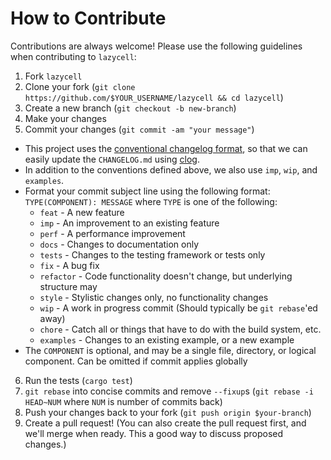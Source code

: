 # How to Contribute

Contributions are always welcome!
Please use the following guidelines when contributing to `lazycell`:

1. Fork `lazycell`
2. Clone your fork (`git clone https://github.com/$YOUR_USERNAME/lazycell && cd lazycell`)
3. Create a new branch (`git checkout -b new-branch`)
4. Make your changes
5. Commit your changes (`git commit -am "your message"`)
 * This project uses the
 [conventional changelog format][conventional-changelog-format], so that we can
 easily update the `CHANGELOG.md` using [clog][clog-cli].
 * In addition to the conventions defined above, we also use `imp`, `wip`,
   and `examples`.
 * Format your commit subject line using the following format:
   `TYPE(COMPONENT): MESSAGE` where `TYPE` is one of the following:
    - `feat` - A new feature
    - `imp` - An improvement to an existing feature
    - `perf` - A performance improvement
    - `docs` - Changes to documentation only
    - `tests` - Changes to the testing framework or tests only
    - `fix` - A bug fix
    - `refactor` - Code functionality doesn't change, but underlying structure
      may
    - `style` - Stylistic changes only, no functionality changes
    - `wip` - A work in progress commit (Should typically be `git rebase`'ed
      away)
    - `chore` - Catch all or things that have to do with the build system, etc.
    - `examples` - Changes to an existing example, or a new example
 * The `COMPONENT` is optional, and may be a single file, directory, or logical
   component.
   Can be omitted if commit applies globally
6. Run the tests (`cargo test`)
7. `git rebase` into concise commits and remove `--fixup`s
   (`git rebase -i HEAD~NUM` where `NUM` is number of commits back)
8. Push your changes back to your fork (`git push origin $your-branch`)
9. Create a pull request! (You can also create the pull request first, and
   we'll merge when ready.
   This a good way to discuss proposed changes.)

[clog-cli]: https://github.com/clog-tool/clog-cli "clog-tool/clog-cli"
[conventional-changelog-format]: https://github.com/angular/angular.js/blob/master/CONTRIBUTING.md#commit "Angular Git Commit Guidelines"
